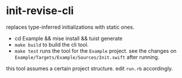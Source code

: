 # init-revise-cli

replaces type-inferred initializations with static ones.

- cd Example && mise install && tuist generate 
- `make build` to build the cli tool.
- `make test` runs the tool for the `Example` project. see the changes on `Example/Targets/Example/Sources/Init.swift` after running.

this tool assumes a certain project structure. edit `run.rb` accordingly.


